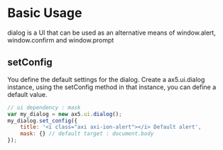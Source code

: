 # Basic Usage
dialog is a UI that can be used as an alternative means of window.alert, window.confirm and window.prompt

## setConfig
You define the default settings for the dialog. Create a ax5.ui.dialog instance, using the setConfig method in that instance, you can define a default value.
 
```js
// ui dependency : mask
var my_dialog = new ax5.ui.dialog();
my_dialog.set_config({
    title: '<i class="axi axi-ion-alert"></i> Default alert',
    mask: {} // default target : document.body
});
```